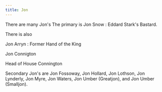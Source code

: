 ```yaml
---
title: Jon
---
```


There are many Jon's The primary is Jon Snow : Eddard Stark's Bastard.

There is also

Jon Arryn : Former Hand of the King

Jon Connigton

Head of House Connington

Secondary Jon's are Jon Fossoway, Jon Hollard, Jon Lothson, Jon Lynderly, Jon Myre, Jon Waters, Jon Umber (Greatjon), and Jon Umber (Smalljon).



